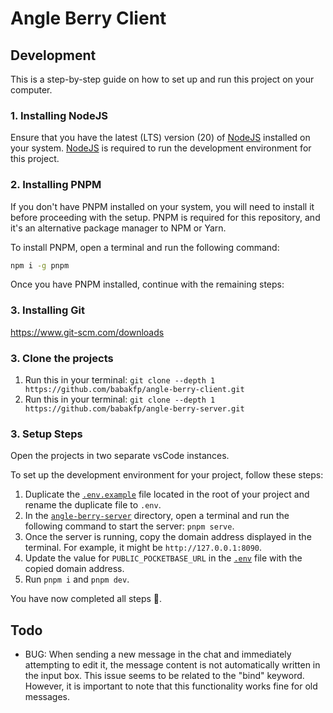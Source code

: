 # Angle Berry Client

## Development

This is a step-by-step guide on how to set up and run this project on your computer.

### 1. Installing NodeJS

Ensure that you have the latest (LTS) version (20) of [NodeJS](https://nodejs.org) installed on your system. [NodeJS](https://nodejs.org) is required to run the development environment for this project.

### 2. Installing PNPM

If you don't have PNPM installed on your system, you will need to install it before proceeding with the setup. PNPM is required for this repository, and it's an alternative package manager to NPM or Yarn.

To install PNPM, open a terminal and run the following command:

```cmd
npm i -g pnpm
```

Once you have PNPM installed, continue with the remaining steps:

### 3. Installing Git

https://www.git-scm.com/downloads

### 3. Clone the projects

1. Run this in your terminal: `git clone --depth 1 https://github.com/babakfp/angle-berry-client.git`
2. Run this in your terminal: `git clone --depth 1 https://github.com/babakfp/angle-berry-server.git`

### 3. Setup Steps

Open the projects in two separate vsCode instances.

To set up the development environment for your project, follow these steps:

1. Duplicate the [`.env.example`](./.env.example) file located in the root of your project and rename the duplicate file to `.env`.
2. In the [`angle-berry-server`](https://github.com/babakfp/angle-berry-server) directory, open a terminal and run the following command to start the server: `pnpm serve`.
3. Once the server is running, copy the domain address displayed in the terminal. For example, it might be `http://127.0.0.1:8090`.
4. Update the value for `PUBLIC_POCKETBASE_URL` in the [`.env`](./.env) file with the copied domain address.
5. Run `pnpm i` and `pnpm dev`.

You have now completed all steps 🎉.

## Todo

-   BUG: When sending a new message in the chat and immediately attempting to edit it, the message content is not automatically written in the input box. This issue seems to be related to the "bind" keyword. However, it is important to note that this functionality works fine for old messages.
